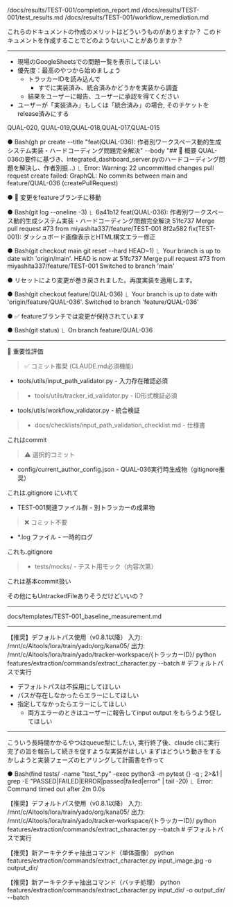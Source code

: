 /docs/results/TEST-001/completion_report.md
/docs/results/TEST-001/test_results.md
/docs/results/TEST-001/workflow_remediation.md

これらのドキュメントの作成のメリットはどういうものがありますか？
このドキュメントを作成することでどのようないいことがありますか？


---------

* 現場のGoogleSheetsでの問題一覧を表示してほしい
* 優先度：最高のやつから始めましょう
	* トラッカーIDを読み込んで
		* すでに実装済み、統合済みかどうかを実装から調査
	* 結果をユーザーに報告、ユーザーに承認を得てください
* ユーザーが「実装済み」もしくは「統合済み」の場合,  そのチケットをrelease済みにする


QUAL-020, QUAL-019,QUAL-018,QUAL-017,QUAL-015


>
● Bash(gh pr create --title "feat(QUAL-036): 作者別ワークスペース動的生成システム実装・ハードコーディング問題完全解決" --body "## 🎯 概要
      QUAL-036の要件に基づき、integrated_dashboard_server.pyのハードコーディング問題を解決し、作者別振…)
  ⎿  Error: Warning: 22 uncommitted changes
     pull request create failed: GraphQL: No commits between main and feature/QUAL-036 (createPullRequest)
>
● 🔄 変更をfeatureブランチに移動
>
● Bash(git log --oneline -3)
  ⎿  6a41b12 feat(QUAL-036): 作者別ワークスペース動的生成システム実装・ハードコーディング問題完全解決
     51fc737 Merge pull request #73 from miyashita337/feature/TEST-001
     8f2a582 fix(TEST-001): ダッシュボード画像表示とHTML構文エラー修正
>
● Bash(git checkout main
      git reset --hard HEAD~1)
  ⎿  Your branch is up to date with 'origin/main'.
     HEAD is now at 51fc737 Merge pull request #73 from miyashita337/feature/TEST-001
     Switched to branch 'main'

● リセットにより変更が巻き戻されました。再度実装を適用します。

● Bash(git checkout feature/QUAL-036)
  ⎿  Your branch is up to date with 'origin/feature/QUAL-036'.
     Switched to branch 'feature/QUAL-036'

● ✅ featureブランチでは変更が保持されています

● Bash(git status)
  ⎿  On branch feature/QUAL-036

------

 🎯 重要性評価

  >✅ コミット推奨 (CLAUDE.md必須機能)
>
  - tools/utils/input_path_validator.py - 入力存在確認必須
>  - tools/utils/tracker_id_validator.py - ID形式検証必須
  - tools/utils/workflow_validator.py - 統合検証
>  - docs/checklists/input_path_validation_checklist.md - 仕様書

これはcommit

>  ⚠️ 選択的コミット
  - config/current_author_config.json - QUAL-036実行時生成物（gitignore推奨）

これは.gitignore にいれて

  - TEST-001関連ファイル群 - 別トラッカーの成果物


>  ❌ コミット不要
>
  - *.log ファイル - 一時的ログ

これも.gitignore

>  - tests/mocks/ - テスト用モック（内容次第）

これは基本commit扱い

その他にもUntrackedFileありそうだけどいいの？


---------

docs/templates/TEST-001_baseline_measurement.md


----------



【推奨】デフォルトパス使用（v0.8.1以降）
 入力: /mnt/c/AItools/lora/train/yado/org/kana05/
 出力: /mnt/c/AItools/lora/train/yado/tracker-workspace/{トラッカーID}/
python features/extraction/commands/extract_character.py --batch  # デフォルトパスで実行

* デフォルトパスは不採用にしてほしい
* パスが存在しなかったらエラーにしてほしい
* 指定してなかったらエラーにしてほしい
	* 両方エラーのときはユーザーに報告してinput output をもらうよう促してほしい



-----------


こういう長時間かかるやつはqueue型にしたい, 実行終了後、claude cliに実行完了の旨を報告して続きを促すような実装がほしい
まずはどういう動きをするかしようと実装フェーズのヒアリングして計画書を作って

● Bash(find tests/ -name "test_*.py" -exec python3 -m pytest {} -q \; 2>&1 | grep -E "PASSED|FAILED|ERROR|passed|failed|error" | tail -20)
  ⎿  Error: Command timed out after 2m 0.0s


【推奨】デフォルトパス使用（v0.8.1以降）
 入力: /mnt/c/AItools/lora/train/yado/org/kana05/
 出力: /mnt/c/AItools/lora/train/yado/tracker-workspace/{トラッカーID}/
python features/extraction/commands/extract_character.py --batch  # デフォルトパスで実行


【推奨】新アーキテクチャ抽出コマンド（単体画像）
python features/extraction/commands/extract_character.py input_image.jpg -o output_dir/

【推奨】新アーキテクチャ抽出コマンド（バッチ処理）
python features/extraction/commands/extract_character.py input_dir/ -o output_dir/ --batch


